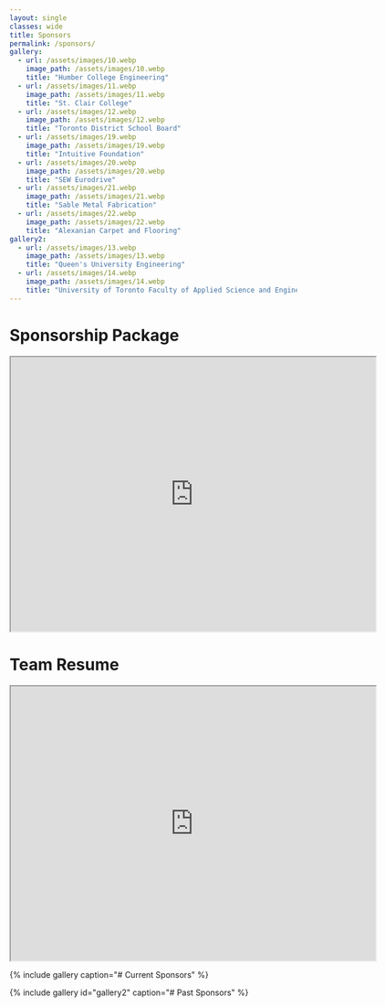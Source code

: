 ```yaml
---
layout: single
classes: wide
title: Sponsors
permalink: /sponsors/
gallery:
  - url: /assets/images/10.webp
    image_path: /assets/images/10.webp
    title: "Humber College Engineering"
  - url: /assets/images/11.webp
    image_path: /assets/images/11.webp
    title: "St. Clair College"
  - url: /assets/images/12.webp
    image_path: /assets/images/12.webp
    title: "Toronto District School Board"
  - url: /assets/images/19.webp
    image_path: /assets/images/19.webp
    title: "Intuitive Foundation"
  - url: /assets/images/20.webp
    image_path: /assets/images/20.webp
    title: "SEW Eurodrive"
  - url: /assets/images/21.webp
    image_path: /assets/images/21.webp
    title: "Sable Metal Fabrication"
  - url: /assets/images/22.webp
    image_path: /assets/images/22.webp
    title: "Alexanian Carpet and Flooring"
gallery2:
  - url: /assets/images/13.webp
    image_path: /assets/images/13.webp
    title: "Queen's University Engineering"
  - url: /assets/images/14.webp
    image_path: /assets/images/14.webp
    title: "University of Toronto Faculty of Applied Science and Engineering"
---
```


# Sponsorship Package
<iframe src="https://drive.google.com/file/d/1Q14lgIjhE_X0HMmALUz8qVyIkgwCk3ws/preview" width="640" height="480" allow="autoplay"></iframe>

# Team Resume
<iframe src="https://drive.google.com/file/d/1-5_cYtey7JWUA3WLOh7Jf0NZTYrpoT9H/preview" width="640" height="480" allow="autoplay"></iframe>

{% include gallery caption="# Current Sponsors" %}

{% include gallery id="gallery2" caption="# Past Sponsors" %}
